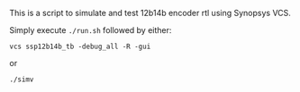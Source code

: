 This is a script to simulate and test 12b14b encoder rtl using Synopsys VCS.

Simply execute ```./run.sh``` followed by either:

```vcs ssp12b14b_tb -debug_all -R -gui ```

or

```./simv```
